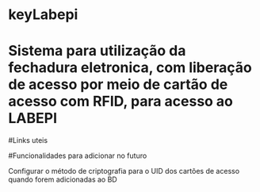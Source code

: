 # keyLabepi

# Sistema para utilização da fechadura eletronica, com liberação de acesso por meio de cartão de acesso com RFID, para acesso ao LABEPI

#Links uteis

#Funcionalidades para adicionar no futuro

Configurar o método de criptografia para o UID dos cartões de acesso quando forem adicionadas ao BD 


